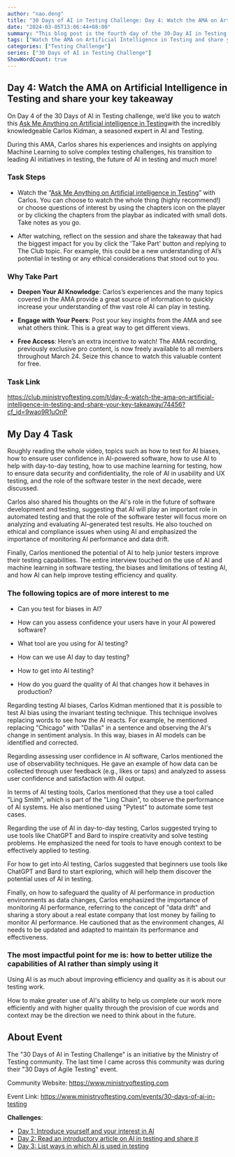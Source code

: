 ```yaml
---
author: "nao.deng"
title: "30 Days of AI in Testing Challenge: Day 4: Watch the AMA on Artificial Intelligence in Testing and share your key takeaway"
date: "2024-03-05T13:06:44+08:00"
summary: "This blog post is the fourth day of the 30-Day AI in Testing Challenge, in which participants are asked to watch a video or presentation on artificial intelligence in testing and share their key takeaways. The post may include a summary of what the author watched, mentioning new insights into the understanding and application of AI in testing. Through this series, readers can continue to expand their knowledge of the field of AI in testing by watching videos and other formats, while sharing this knowledge and facilitating interaction among participants."
tags: ["Watch the AMA on Artificial Intelligence in Testing and share your key takeaway"]
categories: ["Testing Challenge"]
series: ["30 Days of AI in Testing Challenge"]
ShowWordCount: true
---
```


## Day 4: Watch the AMA on Artificial Intelligence in Testing and share your key takeaway

On Day 4 of the 30 Days of AI in Testing challenge, we’d like you to watch this [Ask Me Anything on Artificial intelligence in Testing](https://t.gistmail1.com/c/Lz1N1a0EsC0XPKrzNU2AqoSC0ckfvPk6/click?signature=0d4d9b42b4cf4407130542b43896174c1a8b5cf0&url=https%3A%2F%2Fwww.ministryoftesting.com%2Ftestbash-sessions%2Fask-me-anything-artificial-intelligence-in-testing%3Fcf_id%3DyMP2dO1uPoA)with the incredibly knowledgeable Carlos Kidman, a seasoned expert in AI and Testing.

During this AMA, Carlos shares his experiences and insights on applying Machine Learning to solve complex testing challenges, his transition to leading AI initiatives in testing, the future of AI in testing and much more!

### Task Steps

- Watch the “[Ask Me Anything on Artificial intelligence in Testing](https://t.gistmail1.com/c/Lz1N1a0EsC0XPKrzNU2AqoSC0ckfvPk6/click?signature=0d4d9b42b4cf4407130542b43896174c1a8b5cf0&url=https%3A%2F%2Fwww.ministryoftesting.com%2Ftestbash-sessions%2Fask-me-anything-artificial-intelligence-in-testing%3Fcf_id%3DyMP2dO1uPoA)” with Carlos. You can choose to watch the whole thing (highly recommend!) or choose questions of interest by using the chapters icon on the player or by clicking the chapters from the playbar as indicated with small dots. Take notes as you go.

- After watching, reflect on the session and share the takeaway that had the biggest impact for you by click the 'Take Part' button and replying to The Club topic. For example, this could be a new understanding of AI’s potential in testing or any ethical considerations that stood out to you.

### Why Take Part

- **Deepen Your AI Knowledge**: Carlos’s experiences and the many topics covered in the AMA provide a great source of information to quickly increase your understanding of thw vast role AI can play in testing.
- **Engage with Your Peers**: Post your key insights from the AMA and see what others think. This is a great way to get different views.

- **Free Access**: Here’s an extra incentive to watch! The AMA recording, previously exclusive pro content, is now freely available to all members throughout March 24. Seize this chance to watch this valuable content for free.

### Task Link

<https://club.ministryoftesting.com/t/day-4-watch-the-ama-on-artificial-intelligence-in-testing-and-share-your-key-takeaway/74456?cf_id=9wao9R1uOnP>

## My Day 4 Task

Roughly reading the whole video, topics such as how to test for AI biases, how to ensure user confidence in AI-powered software, how to use AI to help with day-to-day testing, how to use machine learning for testing, how to ensure data security and confidentiality, the role of AI in usability and UX testing, and the role of the software tester in the next decade, were discussed.

Carlos also shared his thoughts on the AI's role in the future of software development and testing, suggesting that AI will play an important role in automated testing and that the role of the software tester will focus more on analyzing and evaluating AI-generated test results. He also touched on ethical and compliance issues when using AI and emphasized the importance of monitoring AI performance and data drift.

Finally, Carlos mentioned the potential of AI to help junior testers improve their testing capabilities. The entire interview touched on the use of AI and machine learning in software testing, the biases and limitations of testing AI, and how AI can help improve testing efficiency and quality.

### The following topics are of more interest to me

- Can you test for biases in AI?

- How can you assess confidence your users have in your AI powered software?

- What tool are you using for AI testing?

- How can we use AI day to day testing?

- How to get into AI testing?

- How do you guard the quality of AI that changes how it behaves in production?

Regarding testing AI biases, Carlos Kidman mentioned that it is possible to test AI bias using the invariant testing technique. This technique involves replacing words to see how the AI reacts. For example, he mentioned replacing "Chicago" with "Dallas" in a sentence and observing the AI's change in sentiment analysis. In this way, biases in AI models can be identified and corrected.

Regarding assessing user confidence in AI software, Carlos mentioned the use of observability techniques. He gave an example of how data can be collected through user feedback (e.g., likes or taps) and analyzed to assess user confidence and satisfaction with AI output.

In terms of AI testing tools, Carlos mentioned that they use a tool called "Ling Smith", which is part of the "Ling Chain", to observe the performance of AI systems. He also mentioned using "Pytest" to automate some test cases.

Regarding the use of AI in day-to-day testing, Carlos suggested trying to use tools like ChatGPT and Bard to inspire creativity and solve testing problems. He emphasized the need for tools to have enough context to be effectively applied to testing.

For how to get into AI testing, Carlos suggested that beginners use tools like ChatGPT and Bard to start exploring, which will help them discover the potential uses of AI in testing.

Finally, on how to safeguard the quality of AI performance in production environments as data changes, Carlos emphasized the importance of monitoring AI performance, referring to the concept of "data drift" and sharing a story about a real estate company that lost money by failing to monitor AI performance. He cautioned that as the environment changes, AI needs to be updated and adapted to maintain its performance and effectiveness.

### The most impactful point for me is: how to better utilize the capabilities of AI rather than simply using it

Using AI is as much about improving efficiency and quality as it is about our testing work.

How to make greater use of AI's ability to help us complete our work more efficiently and with higher quality through the provision of cue words and context may be the direction we need to think about in the future.

## About Event

The "30 Days of AI in Testing Challenge" is an initiative by the Ministry of Testing community. The last time I came across this community was during their "30 Days of Agile Testing" event.

Community Website: <https://www.ministryoftesting.com>

Event Link: <https://www.ministryoftesting.com/events/30-days-of-ai-in-testing>

**Challenges**:

- [Day 1: Introduce yourself and your interest in AI](https://naodeng.com.cn/posts/event/30-days-of-ai-in-testing-day-1-introduce-yourself-and-your-interest-in-ai/)
- [Day 2: Read an introductory article on AI in testing and share it](https://naodeng.com.cn/posts/event/30-days-of-ai-in-testing-day-2-read-an-introductory-article-on-ai-in-testing-and-share-it/)
- [Day 3: List ways in which AI is used in testing](https://naodeng.com.cn/posts/event/30-days-of-ai-in-testing-day-3-list-ways-in-which-ai-is-used-in-testing/)
